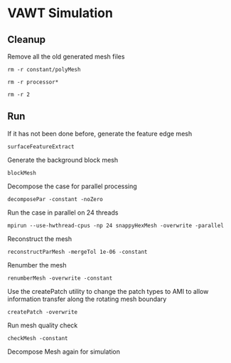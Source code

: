 # VAWT Simulation
## Cleanup
Remove all the old generated mesh files

```rm -r constant/polyMesh```

```rm -r processor*```

```rm -r 2```

## Run
If it has not been done before, generate the feature edge mesh

```surfaceFeatureExtract```

Generate the background block mesh

```blockMesh```

Decompose the case for parallel processing

```decomposePar -constant -noZero```

Run the case in parallel on 24 threads

```mpirun --use-hwthread-cpus -np 24 snappyHexMesh -overwrite -parallel```

Reconstruct the mesh

```reconstructParMesh -mergeTol 1e-06 -constant```

Renumber the mesh

```renumberMesh -overwrite -constant```

Use the createPatch utility to change the patch types to AMI to allow information transfer along the rotating mesh boundary

```createPatch -overwrite```

Run mesh quality check

```checkMesh -constant```

Decompose Mesh again for simulation

